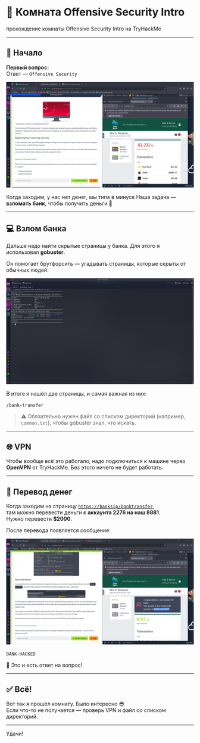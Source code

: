 # 🔐 Комната Offensive Security Intro

прохождение комнаты Offensive Security Intro на TryHackMe

---

## 🧱 Начало

**Первый вопрос:**  
Ответ — `Offensive Security`

![Скриншот](Screenshot_20250705_201007.png)

Когда заходим, у нас нет денег, мы типа в минусе 
Наша задача — **взломать банк**, чтобы получить деньги 💸

---

## 💻 Взлом банка

Дальше надо найти скрытые страницы у банка. Для этого я использовал **gobuster**.

Он помогает брутфорсить — угадывать страницы, которые скрыты от обычных людей.

![Скриншот](Screenshot_20250705_202214.png)

В итоге я нашёл две страницы, и самая важная из них:  
```
/bank-transfer
```

> ⚠️ Обязательно нужен файл со списком директорий (например, `common.txt`), чтобы gobuster знал, что искать.

---

## 🌐 VPN

Чтобы вообще всё это работало, надо подключиться к машине через **OpenVPN** от TryHackMe. Без этого ничего не будет работать.

---

## 💸 Перевод денег

Когда заходим на страницу [`https://banksip/banktransfer`](https://banksip/banktransfer),  
там можно перевести деньги **с аккаунта 2276 на наш 8881**.  
Нужно перевести **$2000**.

После перевода появляется сообщение:

![Скриншот](Screenshot_20250705_202240.png)

```
BANK-HACKED
```

🎉 Это и есть ответ на вопрос!

---

## ✅ Всё!

Вот так я прошёл комнату. Было интересно 😎  
Если что-то не получается — проверь VPN и файл со списком директорий.

---

Удачи!
